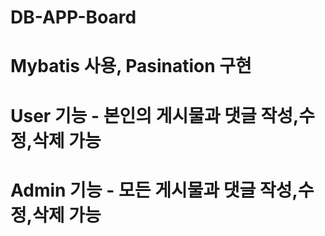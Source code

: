 # DB-APP-Board
# Mybatis 사용, Pasination 구현
# User 기능 - 본인의 게시물과 댓글 작성,수정,삭제 가능
# Admin 기능 - 모든 게시물과 댓글 작성,수정,삭제 가능

